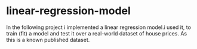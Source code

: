 # linear-regression-model 
In the following project i implemented a linear regression model.i used it,
to train (fit) a model and test it over a real-world dataset of house prices. As this is a known
published dataset.
